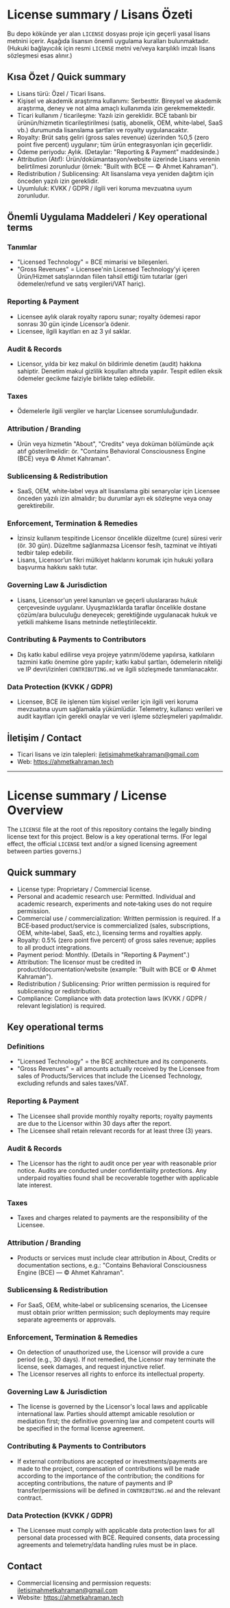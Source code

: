 # License summary / Lisans Özeti

Bu depo kökünde yer alan `LICENSE` dosyası proje için geçerli yasal lisans metnini içerir. Aşağıda lisansın önemli uygulama kuralları bulunmaktadır. (Hukuki bağlayıcılık için resmi `LICENSE` metni ve/veya karşılıklı imzalı lisans sözleşmesi esas alınır.)

## Kısa Özet / Quick summary
- Lisans türü: Özel / Ticari lisans.
- Kişisel ve akademik araştırma kullanımı: Serbesttir. Bireysel ve akademik araştırma, deney ve not alma amaçlı kullanımda izin gerekmemektedir.
- Ticari kullanım / ticarileşme: Yazılı izin gereklidir. BCE tabanlı bir ürünün/hizmetin ticarileştirilmesi (satiş, abonelik, OEM, white‑label, SaaS vb.) durumunda lisanslama şartları ve royalty uygulanacaktır.
- Royalty: Brüt satış geliri (gross sales revenue) üzerinden %0,5 (zero point five percent) uygulanır; tüm ürün entegrasyonları için geçerlidir.
- Ödeme periyodu: Aylık. (Detaylar: "Reporting & Payment" maddesinde.)
- Attribution (Atıf): Ürün/dokümantasyon/website üzerinde Lisans verenin belirtilmesi zorunludur (örnek: "Built with BCE — © Ahmet Kahraman").
- Redistribution / Sublicensing: Alt lisanslama veya yeniden dağıtım için önceden yazılı izin gereklidir.
- Uyumluluk: KVKK / GDPR / ilgili veri koruma mevzuatına uyum zorunludur.

## Önemli Uygulama Maddeleri / Key operational terms
### Tanımlar
- "Licensed Technology" = BCE mimarisi ve bileşenleri.
- "Gross Revenues" = Licensee'nin Licensed Technology'yi içeren Ürün/Hizmet satışlarından fiilen tahsil ettiği tüm tutarlar (geri ödemeler/refund ve satış vergileri/VAT hariç).

### Reporting & Payment
- Licensee aylık olarak royalty raporu sunar; royalty ödemesi rapor sonrası 30 gün içinde Licensor’a ödenir.
- Licensee, ilgili kayıtları en az 3 yıl saklar.

### Audit & Records
- Licensor, yılda bir kez makul ön bildirimle denetim (audit) hakkına sahiptir. Denetim makul gizlilik koşulları altında yapılır. Tespit edilen eksik ödemeler gecikme faiziyle birlikte talep edilebilir.

### Taxes
- Ödemelerle ilgili vergiler ve harçlar Licensee sorumluluğundadır.

### Attribution / Branding
- Ürün veya hizmetin "About", "Credits" veya doküman bölümünde açık atıf gösterilmelidir: ör. "Contains Behavioral Consciousness Engine (BCE) veya © Ahmet Kahraman".

### Sublicensing & Redistribution
- SaaS, OEM, white‑label veya alt lisanslama gibi senaryolar için Licensee önceden yazılı izin almalıdır; bu durumlar ayrı ek sözleşme veya onay gerektirebilir.

### Enforcement, Termination & Remedies
- İzinsiz kullanım tespitinde Licensor öncelikle düzeltme (cure) süresi verir (ör. 30 gün). Düzeltme sağlanmazsa Licensor fesih, tazminat ve ihtiyati tedbir talep edebilir.
- Lisans, Licensor’un fikri mülkiyet haklarını korumak için hukuki yollara başvurma hakkını saklı tutar.

### Governing Law & Jurisdiction
- Lisans, Licensor'un yerel kanunları ve geçerli uluslararası hukuk çerçevesinde uygulanır. Uyuşmazlıklarda taraflar öncelikle dostane çözüm/ara buluculuğu deneyecek; gerektiğinde uygulanacak hukuk ve yetkili mahkeme lisans metninde netleştirilecektir.

### Contributing & Payments to Contributors
- Dış katkı kabul edilirse veya projeye yatırım/ödeme yapılırsa, katkıların tazmini katkı önemine göre yapılır; katkı kabul şartları, ödemelerin niteliği ve IP devri/izinleri `CONTRIBUTING.md` ve ilgili sözleşmede tanımlanacaktır.

### Data Protection (KVKK / GDPR)
- Licensee, BCE ile işlenen tüm kişisel veriler için ilgili veri koruma mevzuatına uyum sağlamakla yükümlüdür. Telemetry, kullanıcı verileri ve audit kayıtları için gerekli onaylar ve veri işleme sözleşmeleri yapılmalıdır.

## İletişim / Contact
- Ticari lisans ve izin talepleri: iletisimahmetkahraman@gmail.com  
- Web: https://ahmetkahraman.tech

---

# License summary / License Overview

The `LICENSE` file at the root of this repository contains the legally binding license text for this project. Below is a key operational terms. (For legal effect, the official `LICENSE` text and/or a signed licensing agreement between parties governs.)

## Quick summary
- License type: Proprietary / Commercial license.
- Personal and academic research use: Permitted. Individual and academic research, experiments and note‑taking uses do not require permission.
- Commercial use / commercialization: Written permission is required. If a BCE‑based product/service is commercialized (sales, subscriptions, OEM, white‑label, SaaS, etc.), licensing terms and royalties apply.
- Royalty: 0.5% (zero point five percent) of gross sales revenue; applies to all product integrations.
- Payment period: Monthly. (Details in "Reporting & Payment".)
- Attribution: The licensor must be credited in product/documentation/website (example: "Built with BCE or © Ahmet Kahraman").
- Redistribution / Sublicensing: Prior written permission is required for sublicensing or redistribution.
- Compliance: Compliance with data protection laws (KVKK / GDPR / relevant legislation) is required.

## Key operational terms
### Definitions
- "Licensed Technology" = the BCE architecture and its components.
- "Gross Revenues" = all amounts actually received by the Licensee from sales of Products/Services that include the Licensed Technology, excluding refunds and sales taxes/VAT.

### Reporting & Payment
- The Licensee shall provide monthly royalty reports; royalty payments are due to the Licensor within 30 days after the report.
- The Licensee shall retain relevant records for at least three (3) years.

### Audit & Records
- The Licensor has the right to audit once per year with reasonable prior notice. Audits are conducted under confidentiality protections. Any underpaid royalties found shall be recoverable together with applicable late interest.

### Taxes
- Taxes and charges related to payments are the responsibility of the Licensee.

### Attribution / Branding
- Products or services must include clear attribution in About, Credits or documentation sections, e.g.: "Contains Behavioral Consciousness Engine (BCE) — © Ahmet Kahraman".

### Sublicensing & Redistribution
- For SaaS, OEM, white‑label or sublicensing scenarios, the Licensee must obtain prior written permission; such deployments may require separate agreements or approvals.

### Enforcement, Termination & Remedies
- On detection of unauthorized use, the Licensor will provide a cure period (e.g., 30 days). If not remedied, the Licensor may terminate the license, seek damages, and request injunctive relief.
- The Licensor reserves all rights to enforce its intellectual property.

### Governing Law & Jurisdiction
- The license is governed by the Licensor's local laws and applicable international law. Parties should attempt amicable resolution or mediation first; the definitive governing law and competent courts will be specified in the formal license agreement.

### Contributing & Payments to Contributors
- If external contributions are accepted or investments/payments are made to the project, compensation of contributions will be made according to the importance of the contribution; the conditions for accepting contributions, the nature of payments and IP transfer/permissions will be defined in `CONTRIBUTING.md` and the relevant contract.

### Data Protection (KVKK / GDPR)
- The Licensee must comply with applicable data protection laws for all personal data processed with BCE. Required consents, data processing agreements and telemetry/data handling rules must be in place.

## Contact
- Commercial licensing and permission requests: iletisimahmetkahraman@gmail.com  
- Website: https://ahmetkahraman.tech




